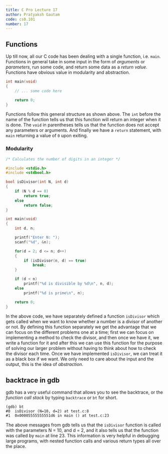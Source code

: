 ```yaml
---
title: C Pro Lecture 17
author: Pratyaksh Gautam
code: cs0.101
number: 17
---
```


## Functions

Up till now, all our C code has been dealing with a single function, i.e. `main`.
Functions in general take in some input in the form of *arguments* or *parameters*, run some code, and return some data as a *return value*.
Functions have obvious value in modularity and abstraction.

```c
int main(void)
{
	// ... some code here

	return 0;
}
```
Functions follow this general structure as shown above.
The `int` before the name of the function tells us that this function will return an integer when it is done.
The `void` in parentheses tells us that the function does not accept any parameters or arguments.
And finally we have a `return` statement, with `main` returning a value of `0` upon exiting.

### Modularity

```c
/* Calculates the number of digits in an integer */

#include <stdio.h>
#include <stdbool.h>

bool isDivisor(int N, int d)
{
	if (N % d == 0)
		return true;
	else
		return false;
}

int main(void)
{
	int d, n;

	printf("Enter N: ");
	scanf("%d", &n);

	for(d = 2; d <= n; d++)
	{
		if (isDivisor(n, d) == true)
			break;
	}

	if (d < n)
		printf("%d is divisible by %d\n", n, d);
	else
		printf("%d is prime\n", n);

	return 0;
}
```

In the above code, we have separately defined a function `isDivisor` which gets called when we want to know whether a number is a divisor of another or not.
By defining this function separately we get the advantage that we can focus on the different problems one at a time; first we can focus on implementing a method to check the divisor, and then once we have it,
we write a function for it and after this we can use this function for the purpose of solving our larger problem without having to think about how to check the divisor each time.
Once we have implemented `isDivisor`, we can treat it as a black box if we want. We only need to care about the input and the output, this is the idea of *abstraction*.

## backtrace in gdb

gdb has a very useful command that allows you to see the backtrace, or the *function call stack* by typing `backtrace` or `bt` for short.
```
(gdb) bt
#0  isDivisor (N=10, d=2) at test.c:8
#1  0x00005555555551d6 in main () at test.c:23
```

The above messages from gdb tells us that the `isDivisor` function is called with the parameters N = 10, and d = 2, and it also tells us that the function was called by `main` at line 23. This information is very helpful in debugging large programs, with nested function calls and various return types all over the place.
